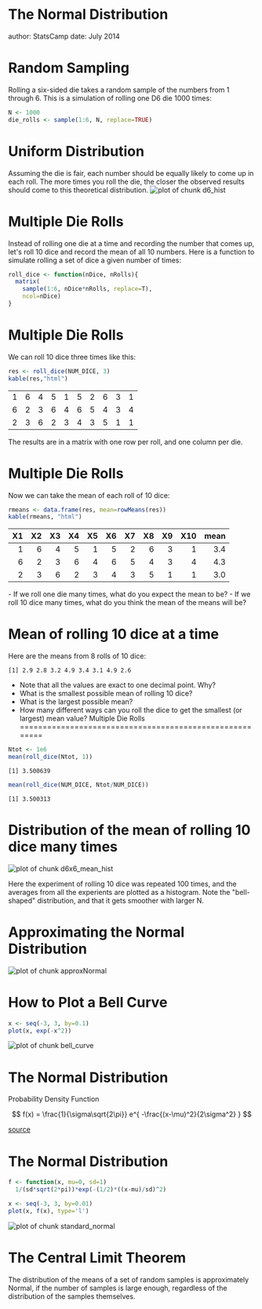 The Normal Distribution
========================================================
author: StatsCamp
date: July 2014


      
Random Sampling
========================================================
Rolling a six-sided die takes a random sample of the numbers from 1 through 6. This is a simulation of rolling one D6 die 1000 times:

```r
N <- 1000
die_rolls <- sample(1:6, N, replace=TRUE)
```

Uniform Distribution
========================================================
Assuming the die is fair, each number should be equally likely to come up in each roll. The more times you roll the die, the closer the observed results should come to this theoretical distribution.
![plot of chunk d6_hist](StatsCamp2014_slides01-figure/d6_hist-1.png) 

Multiple Die Rolls
========================================================
Instead of rolling one die at a time and recording the number that comes up, let's roll 10 dice and record the mean of all 10 numbers. Here is a function to simulate rolling a set of dice a given number of times:


```r
roll_dice <- function(nDice, nRolls){
  matrix(
    sample(1:6, nDice*nRolls, replace=T), 
    ncol=nDice)
}
```

Multiple Die Rolls
========================================================
We can roll 10 dice three times like this:

```r
res <- roll_dice(NUM_DICE, 3)
kable(res,"html")
```

<table>
<tbody>
  <tr>
   <td style="text-align:right;"> 1 </td>
   <td style="text-align:right;"> 6 </td>
   <td style="text-align:right;"> 4 </td>
   <td style="text-align:right;"> 5 </td>
   <td style="text-align:right;"> 1 </td>
   <td style="text-align:right;"> 5 </td>
   <td style="text-align:right;"> 2 </td>
   <td style="text-align:right;"> 6 </td>
   <td style="text-align:right;"> 3 </td>
   <td style="text-align:right;"> 1 </td>
  </tr>
  <tr>
   <td style="text-align:right;"> 6 </td>
   <td style="text-align:right;"> 2 </td>
   <td style="text-align:right;"> 3 </td>
   <td style="text-align:right;"> 6 </td>
   <td style="text-align:right;"> 4 </td>
   <td style="text-align:right;"> 6 </td>
   <td style="text-align:right;"> 5 </td>
   <td style="text-align:right;"> 4 </td>
   <td style="text-align:right;"> 3 </td>
   <td style="text-align:right;"> 4 </td>
  </tr>
  <tr>
   <td style="text-align:right;"> 2 </td>
   <td style="text-align:right;"> 3 </td>
   <td style="text-align:right;"> 6 </td>
   <td style="text-align:right;"> 2 </td>
   <td style="text-align:right;"> 3 </td>
   <td style="text-align:right;"> 4 </td>
   <td style="text-align:right;"> 3 </td>
   <td style="text-align:right;"> 5 </td>
   <td style="text-align:right;"> 1 </td>
   <td style="text-align:right;"> 1 </td>
  </tr>
</tbody>
</table>
The results are in a matrix with one row per roll, and one column per die.

Multiple Die Rolls
========================================================
Now we can take the mean of each roll of 10 dice:

```r
rmeans <- data.frame(res, mean=rowMeans(res))
kable(rmeans, "html")
```

<table>
 <thead>
  <tr>
   <th style="text-align:right;"> X1 </th>
   <th style="text-align:right;"> X2 </th>
   <th style="text-align:right;"> X3 </th>
   <th style="text-align:right;"> X4 </th>
   <th style="text-align:right;"> X5 </th>
   <th style="text-align:right;"> X6 </th>
   <th style="text-align:right;"> X7 </th>
   <th style="text-align:right;"> X8 </th>
   <th style="text-align:right;"> X9 </th>
   <th style="text-align:right;"> X10 </th>
   <th style="text-align:right;"> mean </th>
  </tr>
 </thead>
<tbody>
  <tr>
   <td style="text-align:right;"> 1 </td>
   <td style="text-align:right;"> 6 </td>
   <td style="text-align:right;"> 4 </td>
   <td style="text-align:right;"> 5 </td>
   <td style="text-align:right;"> 1 </td>
   <td style="text-align:right;"> 5 </td>
   <td style="text-align:right;"> 2 </td>
   <td style="text-align:right;"> 6 </td>
   <td style="text-align:right;"> 3 </td>
   <td style="text-align:right;"> 1 </td>
   <td style="text-align:right;"> 3.4 </td>
  </tr>
  <tr>
   <td style="text-align:right;"> 6 </td>
   <td style="text-align:right;"> 2 </td>
   <td style="text-align:right;"> 3 </td>
   <td style="text-align:right;"> 6 </td>
   <td style="text-align:right;"> 4 </td>
   <td style="text-align:right;"> 6 </td>
   <td style="text-align:right;"> 5 </td>
   <td style="text-align:right;"> 4 </td>
   <td style="text-align:right;"> 3 </td>
   <td style="text-align:right;"> 4 </td>
   <td style="text-align:right;"> 4.3 </td>
  </tr>
  <tr>
   <td style="text-align:right;"> 2 </td>
   <td style="text-align:right;"> 3 </td>
   <td style="text-align:right;"> 6 </td>
   <td style="text-align:right;"> 2 </td>
   <td style="text-align:right;"> 3 </td>
   <td style="text-align:right;"> 4 </td>
   <td style="text-align:right;"> 3 </td>
   <td style="text-align:right;"> 5 </td>
   <td style="text-align:right;"> 1 </td>
   <td style="text-align:right;"> 1 </td>
   <td style="text-align:right;"> 3.0 </td>
  </tr>
</tbody>
</table>
- If we roll one die many times, what do you expect the mean to be?
- If we roll 10 dice many times, what do you think the mean of the means will be? 

Mean of rolling 10 dice at a time
========================================================
Here are the means from 8 rolls of 10 dice:

```
[1] 2.9 2.8 3.2 4.9 3.4 3.1 4.9 2.6
```
- Note that all the values are exact to one decimal point. Why?
- What is the smallest possible mean of rolling 10 dice? 
- What is the largest possible mean? 
- How many different ways can you roll the dice to get the smallest (or largest) mean value?
Multiple Die Rolls
========================================================

```r
Ntot <- 1e6
mean(roll_dice(Ntot, 1))
```

```
[1] 3.500639
```

```r
mean(roll_dice(NUM_DICE, Ntot/NUM_DICE))
```

```
[1] 3.500313
```

Distribution of the mean of rolling 10 dice many times
========================================================

![plot of chunk d6x6_mean_hist](StatsCamp2014_slides01-figure/d6x6_mean_hist-1.png) 

Here the experiment of rolling 10 dice was repeated 100 times, and the averages from all the experients are plotted as a histogram. Note the "bell-shaped" distribution, and that it gets smoother with larger N.

Approximating the Normal Distribution
========================================================

![plot of chunk approxNormal](StatsCamp2014_slides01-figure/approxNormal-1.png) 

How to Plot a Bell Curve
========================================================


```r
x <- seq(-3, 3, by=0.1)
plot(x, exp(-x^2))
```

![plot of chunk bell_curve](StatsCamp2014_slides01-figure/bell_curve-1.png) 

The Normal Distribution
========================================================

Probability Density Function

$$
f(x) = \frac{1}{\sigma\sqrt{2\pi}} e^{ -\frac{(x-\mu)^2}{2\sigma^2} }
$$

[source](http://www.josegaert.com/blog/displaying-mathematical-formulas-in-svg-edit)

The Normal Distribution
========================================================


```r
f <- function(x, mu=0, sd=1)
  1/(sd*sqrt(2*pi))*exp(-(1/2)*((x-mu)/sd)^2)

x <- seq(-3, 3, by=0.01)
plot(x, f(x), type='l')
```

![plot of chunk standard_normal](StatsCamp2014_slides01-figure/standard_normal-1.png) 

The Central Limit Theorem
========================================================

The distribution of the means of a set of random samples is approximately Normal, if the number of samples is large enough, regardless of the distribution of the samples themselves.
